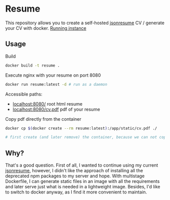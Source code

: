 # Resume

This repository allows you to create a self-hosted [jsonresume](https://jsonresume.org/) CV / generate your CV with docker. [Running instance](https://cv.xn--dostl-0qa.eu/)

## Usage

Build
```sh
docker build -t resume .
```

Execute nginx with your resume on port 8080
```sh
docker run resume:latest -d # run as a daemon
```

Accessible paths:
- [localhost:8080/](http://localhost:8080/) root html resume
- [localhost:8080/cv.pdf](http://localhost:8080/cv.pdf) pdf of your resume


Copy pdf directly from the container

```sh
docker cp $(docker create --rm resume:latest):/app/static/cv.pdf ./

# first create (and later remove) the container, because we can not copy from an image. Then copy the /app/static/cv.pdf to the current directory ./

```

## Why?

That's a good question. First of all, I wanted to continue using my current [jsonresume](https://jsonresume.org/), however, I didn't like the approach of installing all the deprecated npm packages to my server and hope. With multistage Dockerfile, I can generate static files in an image with all the requirements and later serve just what is needed in a lightweight image. Besides, I'd like to switch to docker anyway, as I find it more convenient to maintain.
